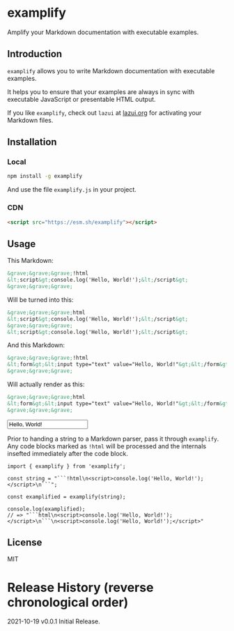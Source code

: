 # examplify

Amplify your Markdown documentation with executable examples.

## Introduction

`examplify` allows you to write Markdown documentation with executable examples.

It helps you to ensure that your examples are always in sync with executable JavaScript or
presentable HTML output.

If you like `examplify`, check out `lazui` at [lazui.org](https://lazui.org) for activating
your Markdown files.

## Installation

### Local

```bash
npm install -g examplify
```

And use the file `examplify.js` in your project.

### CDN

```html
<script src="https://esm.sh/examplify"></script>
```

## Usage

This Markdown:

```markdown
&grave;&grave;&grave;!html
&lt;script&gt;console.log('Hello, World!');&lt;/script&gt;
&grave;&grave;&grave;
```

Will be turned into this:

```markdown
&grave;&grave;&grave;html
&lt;script&gt;console.log('Hello, World!');&lt;/script&gt;
&grave;&grave;&grave;
&lt;script&gt;console.log('Hello, World!');&lt;/script&gt;
```

And this Markdown:

```markdown
&grave;&grave;&grave;!html
&lt;form&gt;&lt;input type="text" value="Hello, World!"&gt;&lt;/form&gt;
&grave;&grave;&grave;
```

Will actually render as this:

```markdown
&grave;&grave;&grave;html
&lt;form&gt;&lt;input type="text" value="Hello, World!"&gt;&lt;/form&gt;
&grave;&grave;&grave;
```
<form><input type="text" value="Hello, World!"></form>

Prior to handing a string to a Markdown parser, pass it through `examplify`. Any code blocks
marked as `!html` will be processed and the internals insefted immediately after the code block.

```
import { examplify } from 'examplify';

const string = "```!html\n<script>console.log('Hello, World!');</script>\n```";

const examplified = examplify(string);

console.log(examplified);
// => "```html\n<script>console.log('Hello, World!');</script>\n```\n<script>console.log('Hello, World!');</script>"
```

## License

MIT

# Release History (reverse chronological order)

2021-10-19 v0.0.1 Initial Release.
